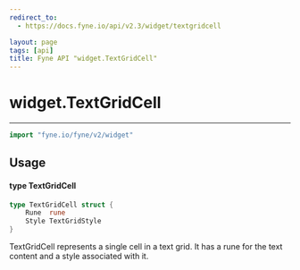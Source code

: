 ```yaml
---
redirect_to:
  - https://docs.fyne.io/api/v2.3/widget/textgridcell

layout: page
tags: [api]
title: Fyne API "widget.TextGridCell"
---
```



# widget.TextGridCell
---
```go
import "fyne.io/fyne/v2/widget"
```

## Usage

#### type TextGridCell

```go
type TextGridCell struct {
	Rune  rune
	Style TextGridStyle
}
```

TextGridCell represents a single cell in a text grid. It has a rune for the text content and a style associated with it.
